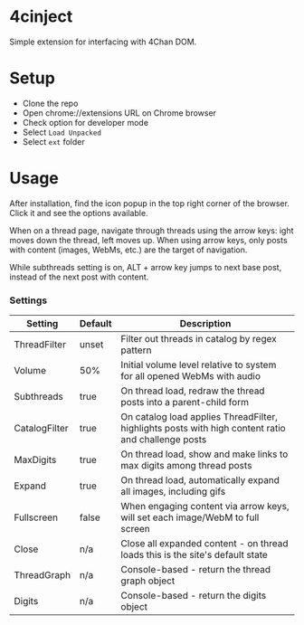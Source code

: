 # 4cinject

Simple extension for interfacing with 4Chan DOM.

# Setup
- Clone the repo
- Open chrome://extensions URL on Chrome browser
- Check option for developer mode
- Select `Load Unpacked`
- Select `ext` folder

# Usage

After installation, find the icon popup in the top right corner of the browser. Click it and see the options available.

When on a thread page, navigate through threads using the arrow keys: ight moves down the thread, left moves up. When using arrow keys, only posts with content (images, WebMs, etc.) are the target of navigation.

While subthreads setting is on, ALT + arrow key jumps to next base post, instead of the next post with content.

### Settings

| Setting        | Default  | Description                                                                                        | 
|----------------|----------|----------------------------------------------------------------------------------------------------|
| ThreadFilter   | unset    | Filter out threads in catalog by regex pattern                                                     |
| Volume         | 50%      | Initial volume level relative to system for all opened WebMs with audio                            |
| Subthreads     | true     | On thread load, redraw the thread posts into a parent-child form                                   |
| CatalogFilter  | true     | On catalog load applies ThreadFilter, highlights posts with high content ratio and challenge posts |
| MaxDigits      | true     | On thread load, show and make links to max digits among thread posts                               |
| Expand         | true     | On thread load, automatically expand all images, including gifs                                    |
| Fullscreen     | false    | When engaging content via arrow keys, will set each image/WebM to full screen                      |
| Close          | n/a      | Close all expanded content - on thread loads this is the site's default state                      |
| ThreadGraph    | n/a      | Console-based - return the thread graph object                                                     |
| Digits         | n/a      | Console-based - return the digits object                                                           |

